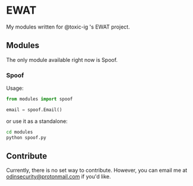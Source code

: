 # EWAT
My modules written for @toxic-ig 's EWAT project.
## Modules
The only module available right now is Spoof.
### Spoof
Usage:
```python
from modules import spoof

email = spoof.Email()
```
or use it as a standalone:
```bash
cd modules
python spoof.py
```
## Contribute
Currently, there is no set way to contribute. However, you can email me at odinsecurity@protonmail.com if you'd like.
